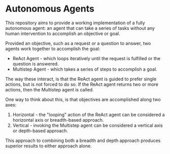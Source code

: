 # Autonomous Agents

This repository aims to provide a working implementation of a fully autonomous agent:
an agent that can take a series of tasks without any human intervention to accomplish an objective or goal.

Provided an objective, such as a request or a question to answer, two agents work together to accomplish the goal:
* ReAct Agent - which loops iteratively until the request is fulfilled or the question is answered.
* Multistep Agent - which takes a series of steps to accomplish a goal.

The way these interact, is that the ReAct agent is guided to prefer single actions, but is not forced to do so.
If the ReAct agent returns two or more actions, then the Multistep agent is called.

One way to think about this, is that objectives are accomplished along two axes:
1. Horizontal - the "looping" action of the ReAct agent can be considered a horizontal axis or breadth-based approach.
2. Vertical - invoking the Multistep agent can be considered a vertical axis or depth-based approach.

This approach to combining both a breadth and depth approach produces superior results to either approach alone.
